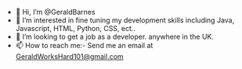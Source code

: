 - 👋 Hi, I’m @GeraldBarnes
- 👀 I’m interested in fine tuning my development skills including Java, Javascript, HTML, Python, CSS, ect..
- 💞️ I’m looking to get a job as a developer. anywhere in the UK.
- 📫 How to reach me:- Send me an email at GeraldWorksHard101@gmail.com

<!---
GeraldBarnes/GeraldBarnes is a ✨ special ✨ repository because its `README.md` (this file) appears on your GitHub profile.
You can click the Preview link to take a look at your changes.
--->
